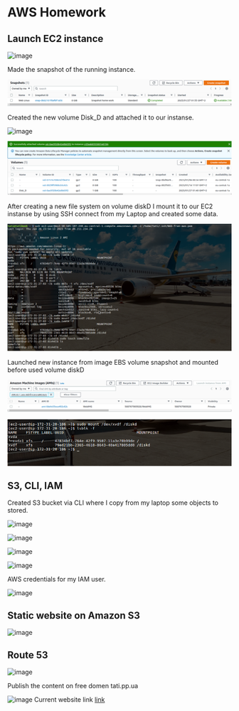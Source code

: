 
AWS Homework
===

## Launch EC2 instance


![image](https://user-images.githubusercontent.com/96500223/215626354-8536dcbb-3d6c-4672-ba26-7d8bb6eba2db.png)

Made the snapshot of the running instance.

![s](https://github.com/kushcheva/EPAM_DevOps_Autumn-2022_Hometasks/blob/main/AWS/Screenshots/2.png?raw=true)

Created the new volume Disk_D and attached it to our instanse.

![image](https://user-images.githubusercontent.com/96500223/215626709-7fa3f116-bc79-430b-8998-2f0949a47ef3.png)

![attach](https://github.com/kushcheva/EPAM_DevOps_Autumn-2022_Hometasks/blob/main/AWS/Screenshots/4.png?raw=true)

After creating a new file system on volume diskD I mount it to our EC2 instanse by using SSH connect from my Laptop and created some data.

![ssh](https://github.com/kushcheva/EPAM_DevOps_Autumn-2022_Hometasks/blob/main/AWS/Screenshots/5.png?raw=true)

Launched new instance from image EBS volume snapshot and mounted before used volume diskD

![la](https://github.com/kushcheva/EPAM_DevOps_Autumn-2022_Hometasks/blob/main/AWS/Screenshots/6.png?raw=true)

![aa](https://github.com/kushcheva/EPAM_DevOps_Autumn-2022_Hometasks/blob/main/AWS/Screenshots/7.png?raw=true)

## S3, CLI, IAM

Created S3 bucket via CLI where I copy from my laptop some objects to stored.

![image](https://user-images.githubusercontent.com/96500223/215628813-db02bf6e-2023-445e-82b2-4b750c825f9a.png)

![image](https://user-images.githubusercontent.com/96500223/215628766-635e2f73-afac-4098-a1ac-86bf18128b0a.png)

![image](https://user-images.githubusercontent.com/96500223/215628851-0e6ac51a-2365-4220-89f3-ade3fbb771d7.png)

![image](https://user-images.githubusercontent.com/96500223/215628880-3f4ab6c4-ecf8-4903-92a4-608145c6fdde.png)

AWS credentials for my IAM user.

![image](https://user-images.githubusercontent.com/96500223/215629004-cb8ef489-2c65-41b9-8a7d-5a06139d82a6.png)

 ## Static website on Amazon S3
 
 
 ![image](https://user-images.githubusercontent.com/96500223/219517874-009ed4d3-3699-43f4-933a-4e4fa692d85d.png)

## Route 53

![image](https://user-images.githubusercontent.com/96500223/219518003-1347ac79-3de0-45b8-9c7f-aeca96dea104.png)

Publish the content on free domen tati.pp.ua

![image](https://user-images.githubusercontent.com/96500223/219518188-94eafb63-b360-4593-984f-a5445443ebff.png)
Current website link [link](http://tatiweb.s3-website.eu-central-1.amazonaws.com)

 
 

